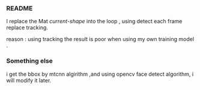 ### README
  I replace the Mat *current-shape* into the loop , using detect each frame replace tracking.  
  
  reason : using tracking the result is  poor when using my own training model .
  
### Something else

  i get the bbox by mtcnn algirithm ,and using opencv face detect algorithm, i will modify it later.
